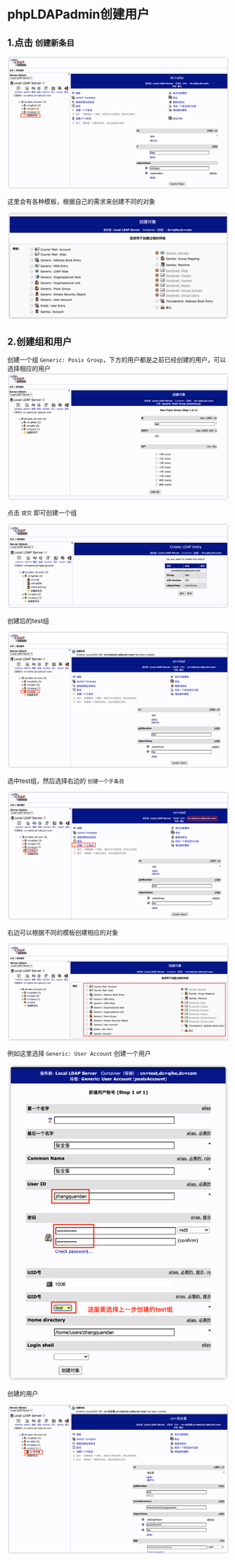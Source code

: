 # phpLDAPadmin创建用户

## 1.点击 `创建新条目`

![iShot2021-09-20_22.13.05](https://raw.githubusercontent.com/pptfz/picgo-images/master/img/iShot2021-09-20_22.13.05.png)





这里会有各种模板，根据自己的需求来创建不同的对象

![iShot2021-09-20_22.13.53](https://raw.githubusercontent.com/pptfz/picgo-images/master/img/iShot2021-09-20_22.13.53.png)





## 2.创建组和用户

创建一个组 `Generic: Posix Group`，下方的用户都是之前已经创建的用户，可以选择相应的用户![iShot2021-09-20_22.15.44](https://raw.githubusercontent.com/pptfz/picgo-images/master/img/iShot2021-09-20_22.15.44.png)





点击 `提交` 即可创建一个组

![iShot2021-09-20_22.16.54](https://raw.githubusercontent.com/pptfz/picgo-images/master/img/iShot2021-09-20_22.16.54.png)





创建后的test组

![iShot2021-09-20_22.17.49](https://raw.githubusercontent.com/pptfz/picgo-images/master/img/iShot2021-09-20_22.17.49.png)



选中test组，然后选择右边的 `创建一个子条目`

![iShot2021-09-20_22.20.34](https://raw.githubusercontent.com/pptfz/picgo-images/master/img/iShot2021-09-20_22.20.34.png)





右边可以根据不同的模板创建相应的对象



![iShot2021-09-20_22.21.46](https://raw.githubusercontent.com/pptfz/picgo-images/master/img/iShot2021-09-20_22.21.46.png)



例如这里选择 `Generic: User Account` 创建一个用户

![iShot2021-09-20_22.24.04](https://raw.githubusercontent.com/pptfz/picgo-images/master/img/iShot2021-09-20_22.24.04.png)





创建的用户

![iShot2021-09-20_22.24.49](https://raw.githubusercontent.com/pptfz/picgo-images/master/img/iShot2021-09-20_22.24.49.png)
